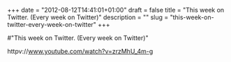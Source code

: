 +++
date = "2012-08-12T14:41:01+01:00"
draft = false
title = "This week on Twitter. (Every week on Twitter)"
description = ""
slug = "this-week-on-twitter-every-week-on-twitter"
+++

#"This week on Twitter. (Every week on Twitter)"

httpv://www.youtube.com/watch?v=zrzMhU_4m-g